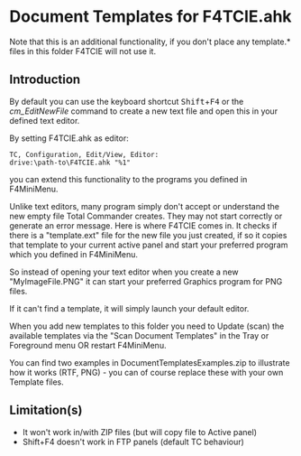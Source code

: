 # Document Templates for F4TCIE.ahk

Note that this is an additional functionality, if you don't place any template.* files
in this folder F4TCIE will not use it.

## Introduction

By default you can use the keyboard shortcut <kbd>Shift</kbd>+<kbd>F4</kbd> or the
*cm_EditNewFile* command to create a new text file and open this in your defined text
editor. 

By setting F4TCIE.ahk as editor:

    TC, Configuration, Edit/View, Editor:
    drive:\path-to\F4TCIE.ahk "%1"

you can extend this functionality to the programs you defined in F4MiniMenu.

Unlike text editors, many program simply don't accept or understand the new empty
file Total Commander creates. They may not start correctly or generate an error message.
Here is where F4TCIE comes in. It checks if there is a "template.ext" file for the new 
file you just created, if so it copies that template to your current active panel and
start your preferred program which you defined in F4MiniMenu.

So instead of opening your text editor when you create a new "MyImageFile.PNG" it
can start your preferred Graphics program for PNG files.

If it can't find a template, it will simply launch your default editor.

When you add new templates to this folder you need to Update (scan) the 
available templates via the "Scan Document Templates" in the Tray or Foreground
menu OR restart F4MiniMenu.

You can find two examples in DocumentTemplatesExamples.zip to illustrate how it
works (RTF, PNG) - you can of course replace these with your own Template files.

## Limitation(s)

* It won't work in/with ZIP files (but will copy file to Active panel)
* Shift+F4 doesn't work in FTP panels (default TC behaviour)

